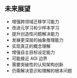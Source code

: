 ## 未来展望

- 增强跨领域迁移学习能力
- 改进元学习和少样本学习
- 提升创造性问题解决能力
- 发展更深层的抽象推理能力
- 实现真正的概念理解
- 增强自主目标设定能力
- 可能接近 AGI 边界
- 需要突破性的认知架构创新
- 仍需解决意识和理解的根本问题

